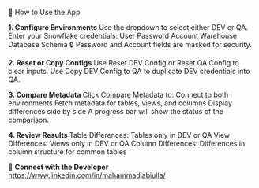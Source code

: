 🧭 How to Use the App

**1. Configure Environments**
Use the dropdown to select either DEV or QA.
Enter your Snowflake credentials:
User
Password
Account
Warehouse
Database
Schema
🔒 Password and Account fields are masked for security.

**2. Reset or Copy Configs**
Use Reset DEV Config or Reset QA Config to clear inputs.
Use Copy DEV Config to QA to duplicate DEV credentials into QA.

**3. Compare Metadata**
Click Compare Metadata to:
Connect to both environments
Fetch metadata for tables, views, and columns
Display differences side by side
A progress bar will show the status of the comparison.

**4. Review Results**
Table Differences: Tables only in DEV or QA
View Differences: Views only in DEV or QA
Column Differences: Differences in column structure for common tables


🔗 **Connect with the Developer**
https://www.linkedin.com/in/mahammadjabiulla/
